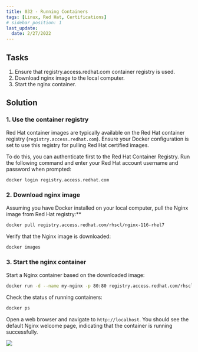 ```yaml
---
title: 032 - Running Containers
tags: [Linux, Red Hat, Certifications]
# sidebar_position: 1 
last_update:
  date: 2/27/2022
---
```


## Tasks

1. Ensure that registry.access.redhat.com container registry is used.
2. Download nginx image to the local computer.
3. Start the nginx container.


## Solution

### 1. Use the container registry

Red Hat container images are typically available on the Red Hat container registry (`registry.access.redhat.com`). Ensure your Docker configuration is set to use this registry for pulling Red Hat certified images.

To do this, you can authenticate first to the Red Hat Container Registry. Run the following command and enter your Red Hat account username and password when prompted:

```bash
docker login registry.access.redhat.com
```

### 2. Download nginx image

Assuming you have Docker installed on your local computer, pull the Nginx image from Red Hat registry:**

```bash
docker pull registry.access.redhat.com/rhscl/nginx-116-rhel7
```

Verify that the Nginx image is downloaded:

```bash
docker images
```

### 3. Start the nginx container

Start a Nginx container based on the downloaded image:

```bash
docker run -d --name my-nginx -p 80:80 registry.access.redhat.com/rhscl/nginx-116-rhel7
```

Check the status of running containers:

```bash
docker ps
```

Open a web browser and navigate to `http://localhost`. You should see the default Nginx welcome page, indicating that the container is running successfully.

![](/img/docs/lab-032-nginx-default-landing-page.png)